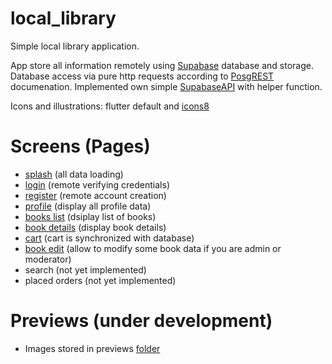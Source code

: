 # local_library

Simple local library application.

App store all information remotely using [Supabase](https://supabase.com/) database and storage.
Database access via pure http requests according to [PosgREST](https://postgrest.org/en/stable/api.html) documenation. 
Implemented own simple [SupabaseAPI](https://github.com/MrRooots/local_library/blob/master/lib/services/supabase_api.dart) with helper function.

Icons and illustrations: flutter default and [icons8](https://icons8.com/)

# Screens (Pages)
  - [splash](https://github.com/MrRooots/local_library/blob/master/lib/presentation/pages/splash.dart) (all data loading)
  - [login](https://github.com/MrRooots/local_library/tree/master/lib/presentation/pages/login) (remote verifying credentials)
  - [register](https://github.com/MrRooots/local_library/tree/master/lib/presentation/pages/register) (remote account creation)
  - [profile](https://github.com/MrRooots/local_library/tree/master/lib/presentation/pages/profile) (display all profile data)
  - [books list](https://github.com/MrRooots/local_library/tree/master/lib/presentation/pages/books_list) (dsiplay list of books)
  - [book details](https://github.com/MrRooots/local_library/tree/master/lib/presentation/pages/book_details) (display book details)
  - [cart](https://github.com/MrRooots/local_library/tree/master/lib/presentation/pages/cart) (cart is synchronized with database)
  - [book edit](https://github.com/MrRooots/local_library/tree/master/lib/presentation/pages/book_management) (allow to modify some book data if you are admin or moderator)
  - search (not yet implemented)
  - placed orders (not yet implemented)
  
# Previews (under development)
  - Images stored in previews [folder](https://github.com/MrRooots/local_library/tree/master/previews)
